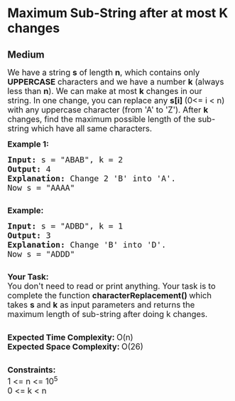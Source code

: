 # Maximum Sub-String after at most K changes
## Medium
<div class="problems_problem_content__Xm_eO" style="user-select: auto;"><p style="user-select: auto;"><span style="font-size: 18px; user-select: auto;">We have a string <strong style="user-select: auto;">s</strong>&nbsp;of length <strong style="user-select: auto;">n</strong>, which contains&nbsp;only <strong style="user-select: auto;">UPPERCASE</strong> characters and we have a number <strong style="user-select: auto;">k</strong> (always less than <strong style="user-select: auto;">n</strong>). We can make at most <strong style="user-select: auto;">k</strong> changes&nbsp;in our string.&nbsp;In one change, you can replace any <strong style="user-select: auto;">s[i] </strong>(0&lt;= i &lt; n) with any uppercase character (from 'A' to 'Z').&nbsp;After <strong style="user-select: auto;">k</strong> changes, find the maximum possible length of the&nbsp;sub-string&nbsp;which have all same characters.</span></p>

<p style="user-select: auto;"><span style="font-size: 18px; user-select: auto;"><strong style="user-select: auto;">Example 1:</strong></span></p>

<pre style="user-select: auto;"><span style="font-size: 18px; user-select: auto;"><strong style="user-select: auto;">Input: </strong>s = "ABAB", k = 2
<strong style="user-select: auto;">Output: </strong>4
<strong style="user-select: auto;">Explanation: </strong>Change 2 'B' into 'A'. 
Now s = "AAAA"</span>

</pre>

<p style="user-select: auto;"><span style="font-size: 18px; user-select: auto;"><strong style="user-select: auto;">Example:</strong></span></p>

<pre style="user-select: auto;"><span style="font-size: 18px; user-select: auto;"><strong style="user-select: auto;">Input: </strong>s = "ADBD", k = 1
<strong style="user-select: auto;">Output: </strong>3
<strong style="user-select: auto;">Explanation: </strong>Change 'B' into 'D'.
Now s = "ADDD"</span>

</pre>

<p style="user-select: auto;"><span style="font-size: 18px; user-select: auto;"><strong style="user-select: auto;">Your Task:</strong><br style="user-select: auto;">
You don't need to read or print anything. Your task is to complete the function&nbsp;<strong style="user-select: auto;">characterReplacement()&nbsp;</strong>which takes&nbsp;<strong style="user-select: auto;">s</strong>&nbsp;and&nbsp;<strong style="user-select: auto;">k</strong>&nbsp;as input parameters and returns the maximum length of sub-string after doing k changes.</span><br style="user-select: auto;">
&nbsp;</p>

<p style="user-select: auto;"><span style="font-size: 18px; user-select: auto;"><strong style="user-select: auto;">Expected Time Complexity:&nbsp;</strong>O(n)<br style="user-select: auto;">
<strong style="user-select: auto;">Expected Space Complexity:&nbsp;</strong>O(26)</span><br style="user-select: auto;">
&nbsp;</p>

<p style="user-select: auto;"><span style="font-size: 18px; user-select: auto;"><strong style="user-select: auto;">Constraints:</strong><br style="user-select: auto;">
1 &lt;= n &lt;= 10<sup style="user-select: auto;">5</sup><br style="user-select: auto;">
0 &lt;=&nbsp;k &lt; n</span></p>
</div>